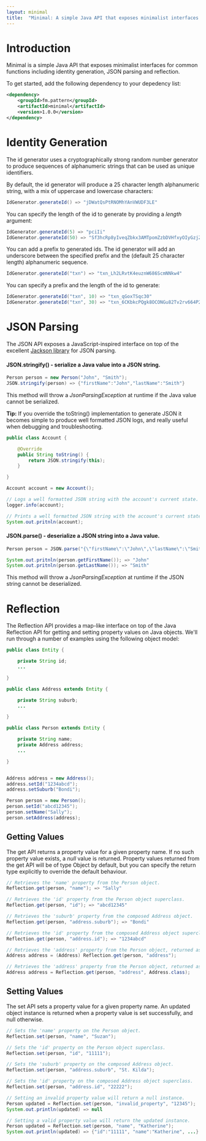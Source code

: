 ```yaml
---
layout: minimal
title:  "Minimal: A simple Java API that exposes minimalist interfaces for common functions including identity generation, JSON parsing and reflection."
---
```


# Introduction

Minimal is a simple Java API that exposes minimalist interfaces for common functions including identity generation, JSON parsing and reflection.

To get started, add the following dependency to your depedency list:

```xml
<dependency>
    <groupId>fm.pattern</groupId>
    <artifactId>minimal</artifactId>
    <version>1.0.0</version>
</dependency>
```

# Identity Generation

The id generator uses a cryptographically strong random number generator to produce sequences of alphanumeric strings that can be used as unique identifiers.

By default, the id generator will produce a 25 character length alphanumeric string, with a mix of uppercase and lowercase characters:

```java
IdGenerator.generateId() => "jDWatQsPtRNOMhYAnVWUDF3LE"
```

You can specify the length of the id to generate by providing a *length* argument:

```java
IdGenerator.generateId(5) => "pciIi"
IdGenerator.generateId(50) => "Sf3hcRp8yIveqZbkx3AMTpomZzbDVHfxyOIyGzjZCaPaGdc0NC"
```

You can add a prefix to generated ids. The id generator will add an underscore between the specified prefix and the (default 25 character length) alphanumeric sequence.

```java
IdGenerator.generateId("txn") => "txn_Lh2LRvtK4euznW686ScmNNkw4"
```

You can specify a prefix and the length of the id to generate:

```java
IdGenerator.generateId("txn", 10) => "txn_qGoxTSqc30"
IdGenerator.generateId("txn", 30) => "txn_6CKbkcPQgk8OCONGu82Tv2rv664P2H"
```

# JSON Parsing

The JSON API exposes a JavaScript-inspired interface on top of the excellent [Jackson library](https://github.com/FasterXML/jackson) for JSON parsing.

#### **JSON.stringify() - serialize a Java value into a JSON string.**

```java
Person person = new Person("John", "Smith");
JSON.stringify(person) => {"firstName":"John","lastName":"Smith"}
```

This method will throw a *JsonParsingException* at runtime if the Java value cannot be serialized.

**Tip:** If you override the toString() implementation to generate JSON it becomes simple to produce well formatted JSON logs, and really useful when debugging and troubleshooting.

```java
public class Account {

    @Override
    public String toString() {
        return JSON.stringify(this);
    }

}

Account account = new Account();

// Logs a well formatted JSON string with the account's current state.
logger.info(account);

// Prints a well formatted JSON string with the account's current state instead of it's hash code.
System.out.pritnln(account);
```

#### **JSON.parse() - deserialize a JSON string into a Java value.**

```java
Person person = JSON.parse("{\"firstName\":\"John\",\"lastName\":\"Smith\"}", Person.class);

System.out.pritnln(person.getFirstName()); => "John"
System.out.pritnln(person.getLastName()); => "Smith"
```

This method will throw a *JsonParsingException* at runtime if the JSON string cannot be deserialized.

# Reflection
The Reflection API provides a map-like interface on top of the Java Reflection API for getting and setting property values on Java objects. We'll run through a number of examples  using the following object model:

```java
public class Entity {

    private String id;
    ...

}

public class Address extends Entity {

    private String suburb;
    ...

}

public class Person extends Entity {

    private String name;
    private Address address;
    ...

}


Address address = new Address();
address.setId("1234abcd");
address.setSuburb("Bondi");

Person person = new Person();
person.setId("abcd12345");
person.setName("Sally");
person.setAddress(address);
```

## Getting Values
The get API returns a property value for a given property name. If no such property value exists, a *null* value is returned. Property values returned from the get API will be of type Object by default, but you can specify the return type explicitly to override the default behaviour.

```java
// Retrieves the 'name' property from the Person object.
Reflection.get(person, "name"); => "Sally"

// Retrieves the 'id' property from the Person object superclass.
Reflection.get(person, "id"); => "abcd12345"

// Retrieves the 'suburb' property from the composed Address object.
Reflection.get(person, "address.suburb"); => "Bondi"

// Retrieves the 'id' property from the composed Address object superclass.
Reflection.get(person, "address.id"); => "1234abcd"

// Retrieves the 'address' property from the Person object, returned as an Address through an explicit cast.
Address address = (Address) Reflection.get(person, "address");

// Retrieves the 'address' property from the Person object, returned as an Address by specifying a return type.
Address address = Reflection.get(person, "address", Address.class);
```

## Setting Values
The set API sets a property value for a given property name. An updated object instance is returned when a property value is set successfully, and null otherwise.

```java
// Sets the 'name' property on the Person object.
Reflection.set(person, "name", "Suzan");

// Sets the 'id' property on the Person object superclass.
Reflection.set(person, "id", "11111");

// Sets the 'suburb' property on the composed Address object.
Reflection.set(person, "address.suburb", "St. Kilda");

// Sets the 'id' property on the composed Address object superclass.
Reflection.set(person, "address.id", "22222");

// Setting an invalid property value will return a null instance.
Person updated = Reflection.set(person, "invalid_property", "12345");
System.out.println(updated) => null

// Setting a valid property value will return the updated instance.
Person updated = Reflection.set(person, "name", "Katherine");
System.out.println(updated) => {"id":"11111", "name":"Katherine", ...}
```
